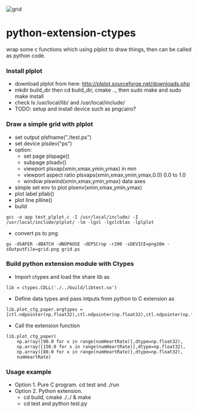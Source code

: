 ![grid](https://user-images.githubusercontent.com/20411077/136901274-c7dc0bfd-1c8f-432e-b00c-0bdf2c9e48f8.png)

# python-extension-ctypes
wrap some c functions which using plplot to draw things, then can be called as python code. 
### Install plplot
- download plplot from here: http://plplot.sourceforge.net/downloads.php 
- mkdir build_dir then cd build_dir, cmake .., then sudo make and sudo make install 
- check ls /usr/local/lib/ and /usr/local/include/ 
- TODO: setup and install device such as pngcairo? 
### Draw a simple grid with plplot 
- set output plsfname("./test.ps")
- set device plsdev("ps")
- option: 
    - set page plspage()
    - subpage plsadv()
    - viewport plsvap(xmin,xmax,ymin,ymax) in mm 
    - viewport aspect ratio plsvaps(xmin,xmax,ymin,ymax,0.0) 0.0 to 1.0 
    - window plswind(xmin,xmax,ymin,ymax) data axes 
- simple set env to plot plsenv(xmin,xmax,ymin,ymax)
- plot label pllab()
- plot line plline() 
- build
 ```
 gcc -o app test_plplot.c -I /usr/local/include/ -I /usr/local/include/plplot/ -lm -lgsl -lgslcblas -lplplot
```
- convert ps to png
 ```
 gs -dSAFER -dBATCH -dNOPAUSE -dEPSCrop -r200 -sDEVICE=png16m -sOutputFile=grid.png grid.ps
```
### Build python extension module with Ctypes
- Import ctypes and load the share lib as 
```
lib = ctypes.CDLL('./../build/libtest.so') 
```
- Define data types and pass intputs from python to C extension as 
```
lib.plot_ctg_paper.argtypes = [ctl.ndpointer(np.float32),ctl.ndpointer(np.float32),ctl.ndpointer(np.float32),ctypes.c_int]
```
- Call the extension function 
```
lib.plot_ctg_paper(
    np.array([90.0 for x in range(numHeartRate)],dtype=np.float32),
    np.array([150.0 for x in range(numHeartRate)],dtype=np.float32),
    np.array([80.0 for x in range(numHeartRate)],dtype=np.float32),
    numHeartRate)
```
### Usage example 
- Option 1. Pure C program. cd test and ./run  
- Option 2. Python extension. 
    - cd build, cmake ./../ & make 
    - cd test and python test.py 
  
